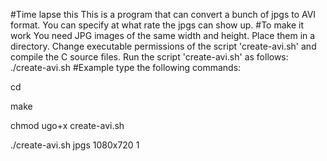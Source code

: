 #Time lapse this
This is a program that can convert a bunch of jpgs to AVI format. 
You can specify at what rate the jpgs can show up.
#To make it work
You need JPG images of the same width and height. 
Place them in a directory.
Change executable permissions of the script 'create-avi.sh' and compile the C source files.
Run the script 'create-avi.sh' as follows:
./create-avi.sh <path where the jpgs reside> <widthxheight of the jpgs> <the number of jpgs> 
#Example
type the following commands:

cd <this-directory>

make 

chmod ugo+x create-avi.sh 

./create-avi.sh jpgs 1080x720 1
